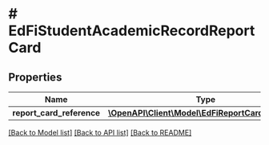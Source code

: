 # # EdFiStudentAcademicRecordReportCard

## Properties

Name | Type | Description | Notes
------------ | ------------- | ------------- | -------------
**report_card_reference** | [**\OpenAPI\Client\Model\EdFiReportCardReference**](EdFiReportCardReference.md) |  |

[[Back to Model list]](../../README.md#models) [[Back to API list]](../../README.md#endpoints) [[Back to README]](../../README.md)
